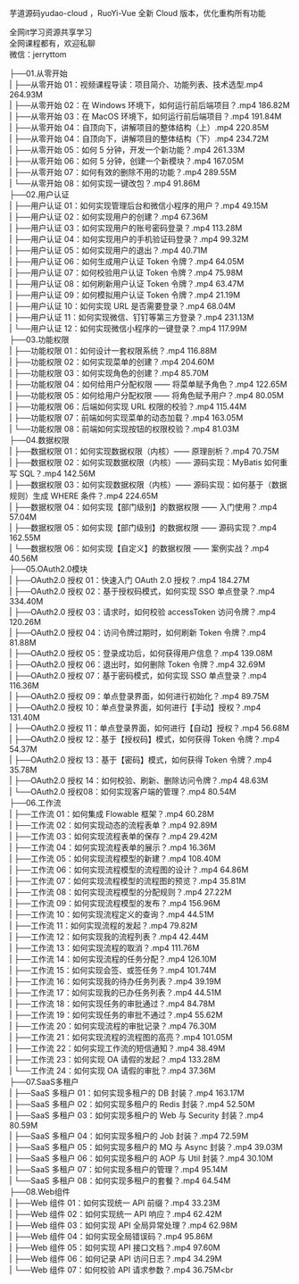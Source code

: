 芋道源码yudao-cloud ，RuoYi-Vue 全新 Cloud 版本，优化重构所有功能

全网it学习资源共享学习<br>全网课程都有，欢迎私聊<br>微信：jerryttom<br>

├──01.从零开始<br> | ├──从零开始 01：视频课程导读：项目简介、功能列表、技术选型.mp4 264.93M<br> | ├──从零开始 02：在 Windows 环境下，如何运行前后端项目？.mp4 186.82M<br> | ├──从零开始 03：在 MacOS 环境下，如何运行前后端项目？.mp4 191.84M<br> | ├──从零开始 04：自顶向下，讲解项目的整体结构（上）.mp4 220.85M<br> | ├──从零开始 04：自顶向下，讲解项目的整体结构（下）.mp4 234.72M<br> | ├──从零开始 05：如何 5 分钟，开发一个新功能？.mp4 261.33M<br> | ├──从零开始 06：如何 5 分钟，创建一个新模块？.mp4 167.05M<br> | ├──从零开始 07：如何有效的删除不用的功能？.mp4 289.55M<br> | └──从零开始 08：如何实现一键改包？.mp4 91.86M<br> ├──02.用户认证<br> | ├──用户认证 01：如何实现管理后台和微信小程序的用户？.mp4 49.15M<br> | ├──用户认证 02：如何实现用户的创建？.mp4 67.36M<br> | ├──用户认证 03：如何实现用户的账号密码登录？.mp4 113.28M<br> | ├──用户认证 04：如何实现用户的手机验证码登录？.mp4 99.32M<br> | ├──用户认证 05：如何实现用户的退出？.mp4 40.71M<br> | ├──用户认证 06：如何生成用户认证 Token 令牌？.mp4 64.05M<br> | ├──用户认证 07：如何校验用户认证 Token 令牌？.mp4 75.98M<br> | ├──用户认证 08：如何刷新用户认证 Token 令牌？.mp4 63.47M<br> | ├──用户认证 09：如何模拟用户认证 Token 令牌？.mp4 21.19M<br> | ├──用户认证 10：如何实现 URL 是否需要登录？.mp4 68.04M<br> | ├──用户认证 11：如何实现微信、钉钉等第三方登录？.mp4 231.13M<br> | └──用户认证 12：如何实现微信小程序的一键登录？.mp4 117.99M<br> ├──03.功能权限<br> | ├──功能权限 01：如何设计一套权限系统？.mp4 116.88M<br> | ├──功能权限 02：如何实现菜单的创建？.mp4 204.60M<br> | ├──功能权限 03：如何实现角色的创建？.mp4 85.70M<br> | ├──功能权限 04：如何给用户分配权限 —— 将菜单赋予角色？.mp4 122.65M<br> | ├──功能权限 05：如何给用户分配权限 —— 将角色赋予用户？.mp4 80.05M<br> | ├──功能权限 06：后端如何实现 URL 权限的校验？.mp4 115.44M<br> | ├──功能权限 07：前端如何实现菜单的动态加载？.mp4 163.05M<br> | └──功能权限 08：前端如何实现按钮的权限校验？.mp4 81.03M<br> ├──04.数据权限<br> | ├──数据权限 01：如何实现数据权限（内核）—— 原理剖析？.mp4 70.75M<br> | ├──数据权限 02：如何实现数据权限（内核）—— 源码实现：MyBatis 如何重写 SQL？.mp4 142.56M<br> | ├──数据权限 03：如何实现数据权限（内核）—— 源码实现：如何基于（数据规则）生成 WHERE 条件？.mp4 224.65M<br> | ├──数据权限 04：如何实现【部门级别】的数据权限 —— 入门使用？.mp4 57.04M<br> | ├──数据权限 05：如何实现【部门级别】的数据权限 —— 源码实现？.mp4 162.55M<br> | └──数据权限 06：如何实现【自定义】的数据权限 —— 案例实战？.mp4 40.56M<br> ├──05.OAuth2.0模块<br> | ├──OAuth2.0 授权 01：快速入门 OAuth 2.0 授权？.mp4 184.27M<br> | ├──OAuth2.0 授权 02：基于授权码模式，如何实现 SSO 单点登录？.mp4 334.40M<br> | ├──OAuth2.0 授权 03：请求时，如何校验 accessToken 访问令牌？.mp4 120.26M<br> | ├──OAuth2.0 授权 04：访问令牌过期时，如何刷新 Token 令牌？.mp4 81.88M<br> | ├──OAuth2.0 授权 05：登录成功后，如何获得用户信息？.mp4 139.08M<br> | ├──OAuth2.0 授权 06：退出时，如何删除 Token 令牌？.mp4 32.69M<br> | ├──OAuth2.0 授权 07：基于密码模式，如何实现 SSO 单点登录？.mp4 116.36M<br> | ├──OAuth2.0 授权 09：单点登录界面，如何进行初始化？.mp4 89.75M<br> | ├──OAuth2.0 授权 10：单点登录界面，如何进行【手动】授权？.mp4 131.40M<br> | ├──OAuth2.0 授权 11：单点登录界面，如何进行【自动】授权？.mp4 56.68M<br> | ├──OAuth2.0 授权 12：基于【授权码】模式，如何获得 Token 令牌？.mp4 54.37M<br> | ├──OAuth2.0 授权 13：基于【密码】模式，如何获得 Token 令牌？.mp4 35.78M<br> | ├──OAuth2.0 授权 14：如何校验、刷新、删除访问令牌？.mp4 48.63M<br> | └──OAuth2.0 授权08：如何实现客户端的管理？.mp4 80.54M<br> ├──06.工作流<br> | ├──工作流 01：如何集成 Flowable 框架？.mp4 60.28M<br> | ├──工作流 02：如何实现动态的流程表单？.mp4 92.89M<br> | ├──工作流 03：如何实现流程表单的保存？.mp4 29.42M<br> | ├──工作流 04：如何实现流程表单的展示？.mp4 16.36M<br> | ├──工作流 05：如何实现流程模型的新建？.mp4 108.40M<br> | ├──工作流 06：如何实现流程模型的流程图的设计？.mp4 64.86M<br> | ├──工作流 07：如何实现流程模型的流程图的预览？.mp4 35.81M<br> | ├──工作流 08：如何实现流程模型的分配规则？.mp4 27.22M<br> | ├──工作流 09：如何实现流程模型的发布？.mp4 156.96M<br> | ├──工作流 10：如何实现流程定义的查询？.mp4 44.51M<br> | ├──工作流 11：如何实现流程的发起？.mp4 79.82M<br> | ├──工作流 12：如何实现我的流程列表？.mp4 42.44M<br> | ├──工作流 13：如何实现流程的取消？.mp4 111.76M<br> | ├──工作流 14：如何实现流程的任务分配？.mp4 126.10M<br> | ├──工作流 15：如何实现会签、或签任务？.mp4 101.74M<br> | ├──工作流 16：如何实现我的待办任务列表？.mp4 39.19M<br> | ├──工作流 17：如何实现我的已办任务列表？.mp4 44.51M<br> | ├──工作流 18：如何实现任务的审批通过？.mp4 84.78M<br> | ├──工作流 19：如何实现任务的审批不通过？.mp4 55.62M<br> | ├──工作流 20：如何实现流程的审批记录？.mp4 76.30M<br> | ├──工作流 21：如何实现流程的流程图的高亮？.mp4 101.05M<br> | ├──工作流 22：如何实现工作流的短信通知？.mp4 38.49M<br> | ├──工作流 23：如何实现 OA 请假的发起？.mp4 133.28M<br> | └──工作流 24：如何实现 OA 请假的审批？.mp4 37.36M<br> ├──07.SaaS多租户<br> | ├──SaaS 多租户 01：如何实现多租户的 DB 封装？.mp4 163.17M<br> | ├──SaaS 多租户 02：如何实现多租户的 Redis 封装？.mp4 52.50M<br> | ├──SaaS 多租户 03：如何实现多租户的 Web 与 Security 封装？.mp4 80.59M<br> | ├──SaaS 多租户 04：如何实现多租户的 Job 封装？.mp4 72.59M<br> | ├──SaaS 多租户 05：如何实现多租户的 MQ 与 Async 封装？.mp4 39.03M<br> | ├──SaaS 多租户 06：如何实现多租户的 AOP 与 Util 封装？.mp4 30.10M<br> | ├──SaaS 多租户 07：如何实现多租户的管理？.mp4 95.14M<br> | └──SaaS 多租户 08：如何实现多租户的套餐？.mp4 64.54M<br> ├──08.Web组件<br> | ├──Web 组件 01：如何实现统一 API 前缀？.mp4 33.23M<br> | ├──Web 组件 02：如何实现统一 API 响应？.mp4 62.42M<br> | ├──Web 组件 03：如何实现 API 全局异常处理？.mp4 62.98M<br> | ├──Web 组件 04：如何实现全局错误码？.mp4 95.86M<br> | ├──Web 组件 05：如何实现 API 接口文档？.mp4 97.60M<br> | ├──Web 组件 06：如何记录 API 访问日志？.mp4 34.29M<br> | └──Web 组件 07：如何校验 API 请求参数？.mp4 36.75M<br